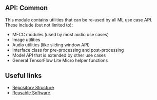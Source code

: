 ## API: Common

This module contains utilities that can be re-used by all ML use case API. These include (but not limited to):

* MFCC modules (used by most audio use cases)
* Image utilities
* Audio utilities (like sliding window API)
* Interface class for pre-processing and post-processing
* Model API that is extended by other use cases
* General TensorFlow Lite Micro helper functions

## Useful links

* [Repository Structure](../../../../docs/documentation.md#repository-structure)
* [Reusable Software](../../../../Readme.md#reusable-software).
